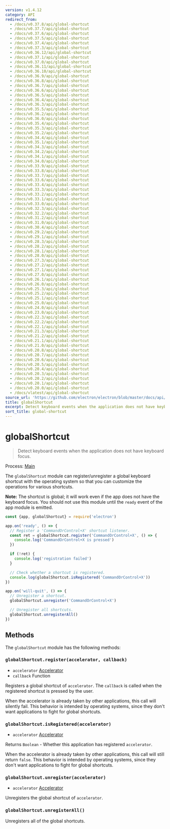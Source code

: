 ```yaml
---
version: v1.4.12
category: API
redirect_from:
  - /docs/v0.37.8/api/global-shortcut
  - /docs/v0.37.7/api/global-shortcut
  - /docs/v0.37.6/api/global-shortcut
  - /docs/v0.37.5/api/global-shortcut
  - /docs/v0.37.4/api/global-shortcut
  - /docs/v0.37.3/api/global-shortcut
  - /docs/v0.36.12/api/global-shortcut
  - /docs/v0.37.1/api/global-shortcut
  - /docs/v0.37.0/api/global-shortcut
  - /docs/v0.36.11/api/global-shortcut
  - /docs/v0.36.10/api/global-shortcut
  - /docs/v0.36.9/api/global-shortcut
  - /docs/v0.36.8/api/global-shortcut
  - /docs/v0.36.7/api/global-shortcut
  - /docs/v0.36.6/api/global-shortcut
  - /docs/v0.36.5/api/global-shortcut
  - /docs/v0.36.4/api/global-shortcut
  - /docs/v0.36.3/api/global-shortcut
  - /docs/v0.35.5/api/global-shortcut
  - /docs/v0.36.2/api/global-shortcut
  - /docs/v0.36.0/api/global-shortcut
  - /docs/v0.35.4/api/global-shortcut
  - /docs/v0.35.3/api/global-shortcut
  - /docs/v0.35.2/api/global-shortcut
  - /docs/v0.34.4/api/global-shortcut
  - /docs/v0.35.1/api/global-shortcut
  - /docs/v0.34.3/api/global-shortcut
  - /docs/v0.34.2/api/global-shortcut
  - /docs/v0.34.1/api/global-shortcut
  - /docs/v0.34.0/api/global-shortcut
  - /docs/v0.33.9/api/global-shortcut
  - /docs/v0.33.8/api/global-shortcut
  - /docs/v0.33.7/api/global-shortcut
  - /docs/v0.33.6/api/global-shortcut
  - /docs/v0.33.4/api/global-shortcut
  - /docs/v0.33.3/api/global-shortcut
  - /docs/v0.33.2/api/global-shortcut
  - /docs/v0.33.1/api/global-shortcut
  - /docs/v0.33.0/api/global-shortcut
  - /docs/v0.32.3/api/global-shortcut
  - /docs/v0.32.2/api/global-shortcut
  - /docs/v0.31.2/api/global-shortcut
  - /docs/v0.31.0/api/global-shortcut
  - /docs/v0.30.4/api/global-shortcut
  - /docs/v0.29.2/api/global-shortcut
  - /docs/v0.29.1/api/global-shortcut
  - /docs/v0.28.3/api/global-shortcut
  - /docs/v0.28.2/api/global-shortcut
  - /docs/v0.28.1/api/global-shortcut
  - /docs/v0.28.0/api/global-shortcut
  - /docs/v0.27.3/api/global-shortcut
  - /docs/v0.27.2/api/global-shortcut
  - /docs/v0.27.1/api/global-shortcut
  - /docs/v0.27.0/api/global-shortcut
  - /docs/v0.26.1/api/global-shortcut
  - /docs/v0.26.0/api/global-shortcut
  - /docs/v0.25.3/api/global-shortcut
  - /docs/v0.25.2/api/global-shortcut
  - /docs/v0.25.1/api/global-shortcut
  - /docs/v0.25.0/api/global-shortcut
  - /docs/v0.24.0/api/global-shortcut
  - /docs/v0.23.0/api/global-shortcut
  - /docs/v0.22.3/api/global-shortcut
  - /docs/v0.22.2/api/global-shortcut
  - /docs/v0.22.1/api/global-shortcut
  - /docs/v0.21.3/api/global-shortcut
  - /docs/v0.21.2/api/global-shortcut
  - /docs/v0.21.1/api/global-shortcut
  - /docs/v0.21.0/api/global-shortcut
  - /docs/v0.20.8/api/global-shortcut
  - /docs/v0.20.7/api/global-shortcut
  - /docs/v0.20.6/api/global-shortcut
  - /docs/v0.20.5/api/global-shortcut
  - /docs/v0.20.4/api/global-shortcut
  - /docs/v0.20.3/api/global-shortcut
  - /docs/v0.20.2/api/global-shortcut
  - /docs/v0.20.1/api/global-shortcut
  - /docs/v0.20.0/api/global-shortcut
  - /docs/vlatest/api/global-shortcut
source_url: 'https://github.com/electron/electron/blob/master/docs/api/global-shortcut.md'
title: globalShortcut
excerpt: Detect keyboard events when the application does not have keyboard focus.
sort_title: global-shortcut
---
```

# globalShortcut

> Detect keyboard events when the application does not have keyboard focus.

Process: [Main]({{site.baseurl}}/docs/tutorial/quick-start#main-process)

The `globalShortcut` module can register/unregister a global keyboard shortcut with the operating system so that you can customize the operations for various shortcuts.

**Note:** The shortcut is global; it will work even if the app does not have the keyboard focus. You should not use this module until the `ready` event of the app module is emitted.

```javascript
const {app, globalShortcut} = require('electron')

app.on('ready', () => {
  // Register a 'CommandOrControl+X' shortcut listener.
  const ret = globalShortcut.register('CommandOrControl+X', () => {
    console.log('CommandOrControl+X is pressed')
  })

  if (!ret) {
    console.log('registration failed')
  }

  // Check whether a shortcut is registered.
  console.log(globalShortcut.isRegistered('CommandOrControl+X'))
})

app.on('will-quit', () => {
  // Unregister a shortcut.
  globalShortcut.unregister('CommandOrControl+X')

  // Unregister all shortcuts.
  globalShortcut.unregisterAll()
})
```

## Methods

The `globalShortcut` module has the following methods:

### `globalShortcut.register(accelerator, callback)`

*   `accelerator` [Accelerator]({{site.baseurl}}/docs/api/accelerator)
*   `callback` Function

Registers a global shortcut of `accelerator`. The `callback` is called when the registered shortcut is pressed by the user.

When the accelerator is already taken by other applications, this call will silently fail. This behavior is intended by operating systems, since they don't want applications to fight for global shortcuts.

### `globalShortcut.isRegistered(accelerator)`

*   `accelerator` [Accelerator]({{site.baseurl}}/docs/api/accelerator)

Returns `Boolean` - Whether this application has registered `accelerator`.

When the accelerator is already taken by other applications, this call will still return `false`. This behavior is intended by operating systems, since they don't want applications to fight for global shortcuts.

### `globalShortcut.unregister(accelerator)`

*   `accelerator` [Accelerator]({{site.baseurl}}/docs/api/accelerator)

Unregisters the global shortcut of `accelerator`.

### `globalShortcut.unregisterAll()`

Unregisters all of the global shortcuts.
